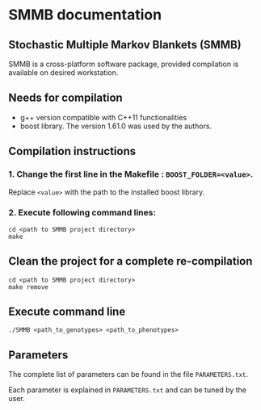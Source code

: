 # SMMB documentation
## Stochastic Multiple Markov Blankets (SMMB)
SMMB is a cross-platform software package, provided compilation is available on desired workstation.

## Needs for compilation
* g++ version compatible with C++11 functionalities
* boost library. The version 1.61.0 was used by the authors.

## Compilation instructions
### 1. Change the first line in the Makefile : `BOOST_FOLDER=<value>`.
Replace `<value>` with the path to the installed boost library.

### 2. Execute following command lines:
    cd <path to SMMB project directory>
    make
    
## Clean the project for a complete re-compilation
    cd <path to SMMB project directory>
    make remove

## Execute command line
    ./SMMB <path_to_genotypes> <path_to_phenotypes>

## Parameters
The complete list of parameters can be found in the file `PARAMETERS.txt`.

Each parameter is explained in `PARAMETERS.txt` and can be tuned by the user.
